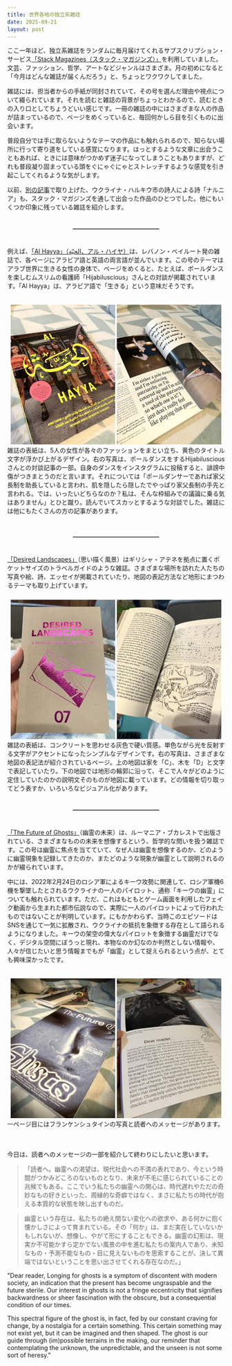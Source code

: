 ```yaml
---
title: 世界各地の独立系雑誌
date: 2025-09-21
layout: post
---
```



ここ一年ほど、独立系雑誌をランダムに毎月届けてくれるサブスクリプション・サービス[「Stack Magazines（スタック・マガジンズ）」](https://stackmagazines.com/shop/)を利用していました。文芸、ファッション、哲学、アートなどジャンルはさまざま。月の初めになると「今月はどんな雑誌が届くんだろう」と、ちょっとワクワクしてました。 

雑誌には、担当者からの手紙が同封されていて、その号を選んだ理由や視点について綴られています。それを読むと雑誌の背景がちょっとわかるので、読むときの入り口としてちょうどいい感じです。一冊の雑誌の中にはさまざまな人の作品が詰まっているので、ページをめくっていると、毎回何かしら目を引くものに出会います。

普段自分では手に取らないようなテーマの作品にも触れられるので、知らない場所に行って寄り道をしている感覚になります。はっとするような文章に出会うこともあれば、ときには意味がつかめず迷子になってしまうこともありますが、どれも普段凝り固まっている頭をぐにゃぐにゃとストレッチするような感覚を引き起こしてくれるような気がします。

以前、[別の記事](/2025/09/15/narnia)で取り上げた、ウクライナ・ハルキウ市の詩人による詩「ナルニア」も、スタック・マガジンズを通して出会った作品のひとつでした。他にもいくつか印象に残っている雑誌を紹介します。



<!-- add some line break, horizontal line, and another break -->
<div style="margin-top: 40px;"></div>
<hr style="width: 200px; margin: 10px auto; border: 0; border-top: 1px solid grey;">
<div style="margin-top: 40px;"></div>


例えば、[「Al Hayya」（الحيّة、アル・ハイヤ）](https://stackmagazines.com/magazine/al-hayya-2/)は、レバノン・ベイルート発の雑誌で、各ページにアラビア語と英語の両言語が並んでいます。この号のテーマはアラブ世界に生きる女性の身体で、ページをめくると、たとえば、ポールダンスを楽しむムスリムの看護師「Hijabiluscious」さんとの対談が掲載されています。「Al Hayya」は、アラビア語で「生きる」という意味だそうです。

<div style="display: flex; gap: 10px; justify-content: center; margin-bottom: 20px;">
</div>

<div style="text-align: center;">
  <img src="/images/women1.jpg" alt="アル・ハイヤの雑誌の表紙には、アラブ世界に住む5人の女性がそれぞれ異なるファッションをまとって立っています。中央の女性は青いミニスカートのドレスにハイヒールを履き、腰に手を当てています。雑誌のタイトルは黄色で大きく、アラビア語と英語で表記されています。左側には18歳以上向けの内容であることが示されています。" style="max-width: 48%; height: auto;" />
  <img src="/images/women2.jpg" alt="雑誌をめくると、対談の一部があり、左ページにはヒジャブ姿でポールダンスをする女性の写真と彼女の英語の発言が掲載されています。右ページには同じ内容がアラビア語で書かれています。" style="max-width: 48%; height: auto;" />
  <figcaption style="text-align: justify;">雑誌の表紙は、5人の女性が各々のファッションをまとい立ち、黄色のタイトル文字が浮かび上がるデザイン。右の写真は、ポールダンスをするHijabilusciousさんとの対談記事の一部。自身のダンスをインスタグラムに投稿すると、誹謗中傷がつきまとうのだと言います。それについては「ポールダンサーであれば家父長制を助長していると言われ、肌を隠したら隠したでやっぱり家父長制の手先と言われる。では、いったいどちらなのか？私は、そんな枠組みでの議論に乗る気はありません」とひと蹴り。読んでいてスカッとするような対談でした。雑誌には他にもたくさんの方の記事があります。</figcaption>
</div>

<div style="display: flex; gap: 10px; justify-content: center; margin-bottom: 50px;">
</div>



<!-- add some line break, horizontal line, and another break -->
<div style="margin-top: 40px;"></div>
<hr style="width: 200px; margin: 10px auto; border: 0; border-top: 1px solid grey;">
<div style="margin-top: 40px;"></div>


[「Desired Landscapes」](https://stackmagazines.com/magazine/desired-landscapes-7/)（思い描く風景）はギリシャ・アテネを拠点に置くポケットサイズのトラベルガイドのような雑誌。さまざまな場所を訪れた人たちの写真や絵、詩、エッセイが掲載されていたり、地図の表記方法など地形にまつわるテーマも取り上げています。

<div style="display: flex; gap: 10px; justify-content: center; margin-bottom: 10px;">
</div>
<div style="text-align: center;">
  <img src="/images/landscapes1.jpg" alt="雑誌の表紙は、コンクリートを思わせる灰色で硬い質感。単色ながら光を反射する文字がアクセントになったシンプルなデザインです。" style="max-width: 48%; height: auto;" />
  <img src="/images/landscapes2.jpg" alt="さまざまな地図の表記法が紹介されているページ。上の地図は家を「C」、木を「D」と文字で表記していたり。下の地図では地形の輪郭に沿って、そこで人々がどのように定住していたのかの説明文そのものが地図に載っています。どの情報を切り取ってどう表すか、いろいろなビジュアル化があります。" style="max-width: 48%; height: auto;" />
  <figcaption style="text-align: justify;">雑誌の表紙は、コンクリートを思わせる灰色で硬い質感。単色ながら光を反射する文字がアクセントになったシンプルなデザインです。右の写真は、さまざまな地図の表記法が紹介されているページ。上の地図は家を「C」、木を「D」と文字で表記していたり。下の地図では地形の輪郭に沿って、そこで人々がどのように定住していたのかの説明文そのものが地図に載っています。どの情報を切り取ってどう表すか、いろいろなビジュアル化があります。　</figcaption>
</div>
<div style="display: flex; gap: 10px; justify-content: center; margin-bottom: 20px;">
</div>




<!-- add some line break, horizontal line, and another break -->
<div style="margin-top: 40px;"></div>
<hr style="width: 200px; margin: 10px auto; border: 0; border-top: 1px solid grey;">
<div style="margin-top: 40px;"></div>


[「The Future of Ghosts」](https://kajetjournal.com/thefutureof/product/the-future-of-ghosts/)（幽霊の未来）は、ルーマニア・ブカレストで出版されている、さまざまなものの未来を想像するという、哲学的な問いを扱う雑誌です。この号は幽霊に焦点を当てていて、なぜ人は幽霊を想像するのか、どのように幽霊現象を記録してきたのか、またどのような現象が幽霊として説明されるのかが綴られています。

中には、2022年2月24日のロシア軍によるキーウ攻勢に関連して、ロシア軍機6機を撃墜したとされるウクライナの一人のパイロット、通称「キーウの幽霊」についても触れられています。ただ、これはもともとゲーム画面を利用したフェイク動画から生まれた都市伝説なので、実際に一人のパイロットによって行われたものではないことが判明しています。にもかかわらず、当時このエピソードはSNSを通じて一気に拡散され、ウクライナの抵抗を象徴する存在として語られるようになりました。キーウの架空の偉大なパイロットを象徴する幽霊だけでなく、デジタル空間にぼうっと現れ、本物なのか幻なのか判然としない情報や、人々が信じたいと思う情報までもが「幽霊」として捉えられるという点が、とても興味深かったです。

<div style="display: flex; gap: 10px; justify-content: center; margin-bottom: 20px;">
</div>

<div style="text-align: center;">
  <img src="/images/ghosts1.jpg" alt="表紙には灰色の人間の顔が大きくアップで映し出されており、タイトル文字の背景には、亡霊のようにぼんやりと滲む白い光のエフェクトがかかっています。" style="max-width: 48%; height: auto;" />
  <img src="/images/ghosts2.jpg" alt="読者に向けられた一ページ目。フランケンシュタインの写真とメッセージが掲載されている。" style="max-width: 48%; height: auto;" />
  <figcaption style="text-align: justify;">一ページ目にはフランケンシュタインの写真と読者へのメッセージがあります。</figcaption>
</div>

<div style="display: flex; gap: 10px; justify-content: center; margin-bottom: 50px;">
</div>

今日は、読者へのメッセージの一部を紹介して終わりにしたいと思います。  
>「読者へ。幽霊への渇望は、現代社会への不満の表れであり、今という時間がつかみどころのないものとなり、未来が不毛に感じられていることの兆候でもある。ここでいう私たちの幽霊への関心は、時代遅れやただの奇妙なもの好きといった、周縁的な奇癖ではなく、まさに私たちの時代が抱える本質的な状態を映し出すものだ。

> 幽霊という存在は、私たちの絶え間ない変化への欲求や、ある何かに抱く懐かしさによって育まれている。その「何か」は、まだ実在していないかもしれないが、想像し、やがて形にすることもできる。幽霊の幻影は、現実か不可能かすら定かでない風景の中を進む私たちの案内人であり、未知なもの・予測不能なもの・目に見えないものを思索することが、決して異端ではないということを思い出させてくれる存在なのだ。」


"Dear reader, Longing for ghosts is a symptom of discontent with modern society, an indication that the present has become ungraspable and the future sterile. Our interest in ghosts is not a fringe eccentricity that signifies backwardness or sheer fascination with the obscure, but a consequential condition of our times. 

This spectral figure of the ghost is, in fact, fed by our constant craving for change, by a nostalgia for a certain something. This certain something may not exist yet, but it can be imagined and then shaped. The ghost is our guide through (im)possible terrains in the making, our reminder that contemplating the unknown, the unpredictable, and the unseen is not some sort of heresy."

